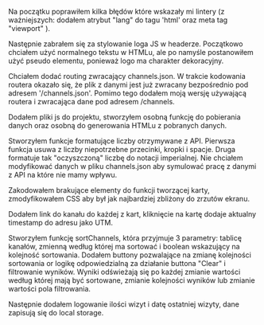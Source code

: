 Na początku poprawiłem kilka błędów które wskazały mi lintery (z ważniejszych: dodałem atrybut "lang" do tagu 'html' oraz meta tag "viewport" ).

Następnie zabrałem się za stylowanie loga JS w headerze. Początkowo chciałem użyć normalnego tekstu w HTMLu, ale po namyśle postanowiłem użyć pseudo elementu, ponieważ logo ma charakter dekoracyjny.

Chciałem dodać routing zwracający channels.json. W trakcie kodowania routera okazało się, że plik z danymi jest już zwracany bezpośrednio pod adresem '/channels.json'. Pomimo tego dodałem moją wersję używającą routera i zwracająca dane pod adresem /channels.

Dodałem pliki js do projektu, stworzyłem osobną funkcję do pobierania danych oraz osobną do generowania HTMLu z pobranych danych.

Stworzyłem funkcje formatujące liczby otrzymywane z API. Pierwsza funkcja usuwa z liczby niepotrzebne przecinki, kropki i spacje. Druga formatuje tak "oczyszczoną" liczbę do notacji imperialnej.
Nie chciałem modyfikować danych w pliku channels.json aby symulować pracę z danymi z API na które nie mamy wpływu.

Zakodowałem brakujące elementy do funkcji tworzącej karty, zmodyfikowałem CSS aby był jak najbardziej zbliżony do zrzutów ekranu.

Dodałem link do kanału do każdej z kart, kliknięcie na kartę dodaje aktualny timestamp do adresu jako UTM.

Stworzyłem funkcję sortChannels, która przyjmuje 3 parametry: tablicę kanałów, zmienną według której ma sortować i boolean wskazujący na kolejność sortowania.
Dodałem buttony pozwalające na zmianę kolejności sortowania or logikę odpowiedzialną za działanie buttona "Clear" i filtrowanie wyników.
Wyniki odświeżają się po każdej zmianie wartości według której mają być sortowane, zmianie kolejności wyników lub zmianie wartości pola filtrowania.

Następnie dodałem logowanie ilości wizyt i datę ostatniej wizyty, dane zapisują się do local storage.
